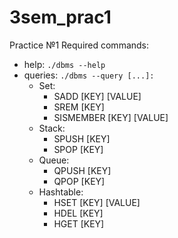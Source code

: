 # 3sem_prac1
Practice №1
Required commands:
- help: `./dbms --help`
- queries: `./dbms --query [...]:`
  - Set:
    - SADD [KEY] [VALUE]
    - SREM [KEY]
    - SISMEMBER [KEY] [VALUE]
  - Stack:
    - SPUSH [KEY]
    - SPOP [KEY]
  - Queue:
    - QPUSH [KEY]
    - QPOP [KEY]
  - Hashtable:
    - HSET [KEY] [VALUE]
    - HDEL [KEY]
    - HGET [KEY]
